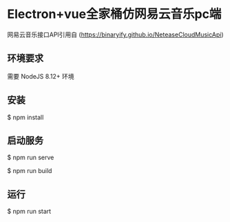 # Electron+vue全家桶仿网易云音乐pc端 

网易云音乐接口API引用自 (https://binaryify.github.io/NeteaseCloudMusicApi)

## 环境要求

需要 NodeJS 8.12+ 环境

## 安装

$ npm install

## 启动服务

$ npm run serve

$ npm run build

## 运行

$ npm run start
